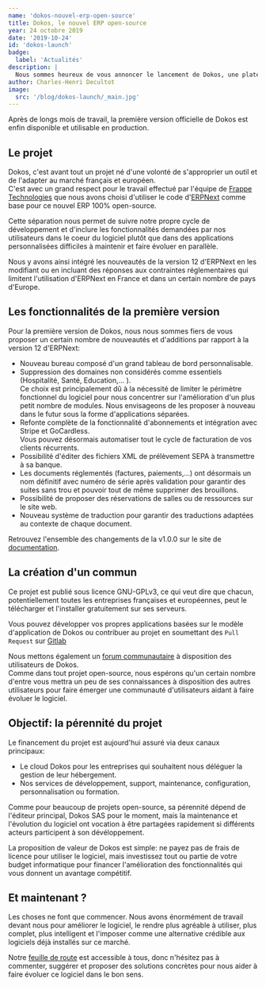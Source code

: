 ```yaml
---
name: 'dokos-nouvel-erp-open-source'
title: Dokos, le nouvel ERP open-source
year: 24 octobre 2019
date: '2019-10-24'
id: 'dokos-launch'
badge:
  label: 'Actualités'
description: |
  Nous sommes heureux de vous annoncer le lancement de Dokos, une plateforme de gestion open-source pour les PME à destination des entreprises françaises et européennes.
author: Charles-Henri Decultot
image:
  src: '/blog/dokos-launch/_main.jpg'
---
```


Après de longs mois de travail, la première version officielle de Dokos est enfin disponible et utilisable en production.

## Le projet

Dokos, c'est avant tout un projet né d'une volonté de s'approprier un outil et de l'adapter au marché français et européen.  
C'est avec un grand respect pour le travail effectué par l'équipe de [Frappe Technologies](https://frappe.io) que nous avons choisi d'utiliser le code d'[ERPNext](https://erpnext.com) comme base pour ce nouvel ERP 100% open-source.  

Cette séparation nous permet de suivre notre propre cycle de développement et d'inclure les fonctionnalités demandées par nos utilisateurs dans le coeur du logiciel plutôt que dans des applications personnalisées difficiles à maintenir et faire évoluer en parallèle.  

Nous y avons ainsi intégré les nouveautés de la version 12 d'ERPNext en les modifiant ou en incluant des réponses aux contraintes réglementaires qui limitent l'utilisation d'ERPNext en France et dans un certain nombre de pays d'Europe.

## Les fonctionnalités de la première version

Pour la première version de Dokos, nous nous sommes fiers de vous proposer un certain nombre de nouveautés et d'additions par rapport à la version 12 d'ERPNext:
- Nouveau bureau composé d'un grand tableau de bord personnalisable.  
- Suppression des domaines non considérés comme essentiels (Hospitalité, Santé, Education,... ).  
  <span class="text-gray-600">Ce choix est principalement dû à la nécessité de limiter le périmètre fonctionnel du logiciel pour nous concentrer sur l'amélioration d'un plus petit nombre de modules. Nous envisageons de les proposer à nouveau dans le futur sous la forme d'applications séparées.</span>
- Refonte complète de la fonctionnalité d'abonnements et intégration avec Stripe et GoCardless.  
  <span class="text-gray-600">Vous pouvez désormais automatiser tout le cycle de facturation de vos clients récurrents.</span>
- Possibilité d'éditer des fichiers XML de prélèvement SEPA à transmettre à sa banque.
- Les documents réglementés (factures, paiements,...) ont désormais un nom définitif avec numéro de série après validation pour garantir des suites sans trou et pouvoir tout de même supprimer des brouillons.
- Possibilité de proposer des réservations de salles ou de ressources sur le site web.
- Nouveau système de traduction pour garantir des traductions adaptées au contexte de chaque document.

Retrouvez l'ensemble des changements de la v1.0.0 sur le site de [documentation](https://doc.dokos.io/fr/dokos/versions/v1_0_0.html).


## La création d'un commun

Ce projet est publié sous licence GNU-GPLv3, ce qui veut dire que chacun, potentiellement toutes les entreprises françaises et européennes, peut le télécharger et l'installer gratuitement sur ses serveurs.  

Vous pouvez développer vos propres applications basées sur le modèle d'application de Dokos ou contribuer au projet en soumettant des `Pull Request` sur [Gitlab](https://gitlab.com/dokos/dokos)

Nous mettons également un [forum communautaire](https://community.dokos.io) à disposition des utilisateurs de Dokos.  
Comme dans tout projet open-source, nous espérons qu'un certain nombre d'entre vous mettra un peu de ses connaissances à disposition des autres utilisateurs pour faire émerger une communauté d'utilisateurs aidant à faire évoluer le logiciel.

## Objectif: la pérennité du projet

Le financement du projet est aujourd'hui assuré via deux canaux principaux:
- Le cloud Dokos pour les entreprises qui souhaitent nous déléguer la gestion de leur hébergement.
- Nos services de développement, support, maintenance, configuration, personnalisation ou formation.

Comme pour beaucoup de projets open-source, sa pérennité dépend de l'éditeur principal, Dokos SAS pour le moment, mais la maintenance et l'évolution du logiciel ont vocation à être partagées rapidement si différents acteurs participent à son dévéloppement.

La proposition de valeur de Dokos est simple: ne payez pas de frais de licence pour utiliser le logiciel, mais investissez tout ou partie de votre budget informatique pour financer l'amélioration des fonctionnalités qui vous donnent un avantage compétitif.  

## Et maintenant ?

Les choses ne font que commencer. Nous avons énormément de travail devant nous pour améliorer le logiciel, le rendre plus agréable à utiliser, plus complet, plus intelligent et l'imposer comme une alternative crédible aux logiciels déjà installés sur ce marché.

Notre [feuille de route](https://gitlab.com/dokos/dokos/-/boards/966503) est accessible à tous, donc n'hésitez pas à commenter, suggérer et proposer des solutions concrètes pour nous aider à faire évoluer ce logiciel dans le bon sens.